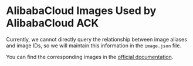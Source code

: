 # AlibabaCloud Images Used by AlibabaCloud ACK

Currently, we cannot directly query the relationship between image aliases and image IDs, so we will maintain this information in the `image.json` file.

You can find the corresponding images in the [official documentation](https://help.aliyun.com/zh/ack/ack-managed-and-ack-dedicated/user-guide/overview-of-os-images).
